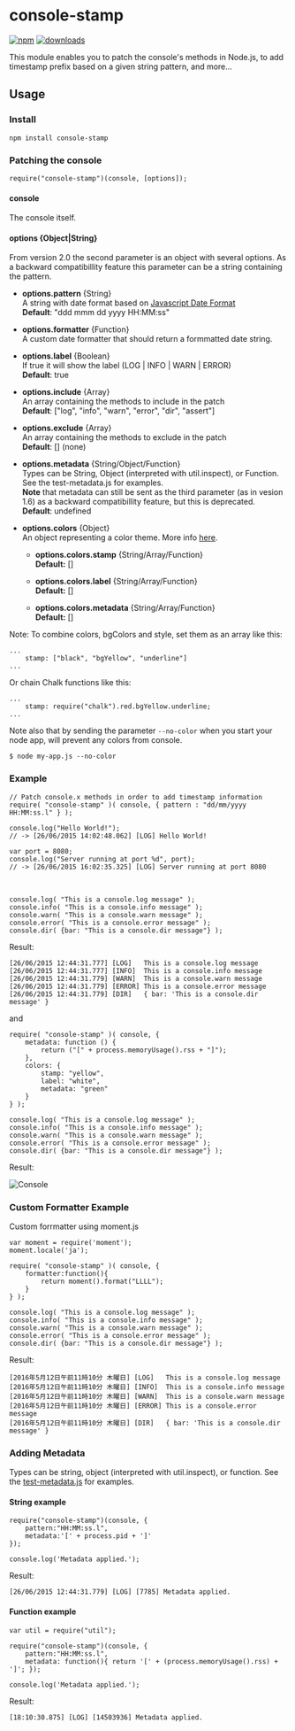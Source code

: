 # console-stamp

[![npm][npm-image]][npm-url]
[![downloads][downloads-image]][downloads-url]

[npm-image]: https://img.shields.io/npm/v/console-stamp.svg?style=flat-square
[npm-url]: https://npmjs.org/package/console-stamp
[downloads-image]: https://img.shields.io/npm/dm/console-stamp.svg?style=flat-square
[downloads-url]: https://npmjs.org/package/console-stamp

This module enables you to patch the console's methods in Node.js, to add timestamp prefix based on a given string pattern, and more...

## Usage ##

### Install

	npm install console-stamp

### Patching the console

	require("console-stamp")(console, [options]);

#### console
The console itself.

#### options {Object|String}

From version 2.0 the second parameter is an object with several options. As a backward compatibillity feature this parameter can be a string containing the pattern. 

* **options.pattern** {String}<br>A string with date format based on [Javascript Date Format](http://blog.stevenlevithan.com/archives/date-time-format)<br>**Default**: "ddd mmm dd yyyy HH:MM:ss"

* **options.formatter** {Function}<br>A custom date formatter that should return a formmatted date string. 

* **options.label** {Boolean}<br>If true it will show the label (LOG | INFO | WARN | ERROR)<br>**Default**: true

* **options.include** {Array}<br>An array containing the methods to include in the patch<br>**Default**: ["log", "info", "warn", "error", "dir", "assert"]

* **options.exclude** {Array}<br>An array containing the methods to exclude in the patch<br>**Default**: [] \(none)

* **options.metadata** {String/Object/Function}<br>Types can be String, Object (interpreted with util.inspect), or Function. See the test-metadata.js for examples.<br>**Note** that metadata can still be sent as the third parameter (as in vesion 1.6) as a backward compatibillity feature, but this is deprecated. <br>**Default**: undefined
 
* **options.colors** {Object}<br>An object representing a color theme. More info [here](https://www.npmjs.com/package/chalk).

    * **options.colors.stamp** {String/Array<String>/Function} <br>**Default:** []

    * **options.colors.label** {String/Array<String>/Function} <br>**Default:** []

    * **options.colors.metadata** {String/Array<String>/Function} <br>**Default:** []

Note: To combine colors, bgColors and style, set them as an array like this:

	...
		stamp: ["black", "bgYellow", "underline"]
	... 
	

Or chain Chalk functions like this:

	...
		stamp: require("chalk").red.bgYellow.underline;
	... 
	

Note also that by sending the parameter `--no-color` when you start your node app, will prevent any colors from console.

	$ node my-app.js --no-color

### Example

	// Patch console.x methods in order to add timestamp information
	require( "console-stamp" )( console, { pattern : "dd/mm/yyyy HH:MM:ss.l" } );

	console.log("Hello World!");
	// -> [26/06/2015 14:02:48.062] [LOG] Hello World!

	var port = 8080;
	console.log("Server running at port %d", port);
	// -> [26/06/2015 16:02:35.325] [LOG] Server running at port 8080

&nbsp;

	console.log( "This is a console.log message" );
    console.info( "This is a console.info message" );
    console.warn( "This is a console.warn message" );
    console.error( "This is a console.error message" );
    console.dir( {bar: "This is a console.dir message"} );

Result:

    [26/06/2015 12:44:31.777] [LOG]   This is a console.log message
	[26/06/2015 12:44:31.777] [INFO]  This is a console.info message
	[26/06/2015 12:44:31.779] [WARN]  This is a console.warn message
	[26/06/2015 12:44:31.779] [ERROR] This is a console.error message
	[26/06/2015 12:44:31.779] [DIR]   { bar: 'This is a console.dir message' }

and

	require( "console-stamp" )( console, {
    	metadata: function () {
        	return ("[" + process.memoryUsage().rss + "]");
    	},
    	colors: {
        	stamp: "yellow",
        	label: "white",
        	metadata: "green"
    	}
	} );
	
	console.log( "This is a console.log message" );
    console.info( "This is a console.info message" );
    console.warn( "This is a console.warn message" );
    console.error( "This is a console.error message" );
    console.dir( {bar: "This is a console.dir message"} );
	
Result:

![Console](gfx/console.png)

### Custom Formatter Example

Custom forrmatter using moment.js

    var moment = require('moment');
    moment.locale('ja');
    
    require( "console-stamp" )( console, {
        formatter:function(){
            return moment().format("LLLL");
        }
    } );
	
	console.log( "This is a console.log message" );
    console.info( "This is a console.info message" );
    console.warn( "This is a console.warn message" );
    console.error( "This is a console.error message" );
    console.dir( {bar: "This is a console.dir message"} );
	
Result:

    [2016年5月12日午前11時10分 木曜日] [LOG]   This is a console.log message
    [2016年5月12日午前11時10分 木曜日] [INFO]  This is a console.info message
    [2016年5月12日午前11時10分 木曜日] [WARN]  This is a console.warn message
    [2016年5月12日午前11時10分 木曜日] [ERROR] This is a console.error message
    [2016年5月12日午前11時10分 木曜日] [DIR]   { bar: 'This is a console.dir message' }

### Adding Metadata ###

Types can be string, object (interpreted with util.inspect), or function. 
See the [test-metadata.js](https://github.com/starak/node-console-stamp/blob/master/test-metadata.js) for examples.

#### String example

    require("console-stamp")(console, {
        pattern:"HH:MM:ss.l", 
        metadata:'[' + process.pid + ']'
    });

    console.log('Metadata applied.');

Result:

    [26/06/2015 12:44:31.779] [LOG] [7785] Metadata applied.

#### Function example

    var util = require("util");

    require("console-stamp")(console, {
        pattern:"HH:MM:ss.l", 
        metadata: function(){ return '[' + (process.memoryUsage().rss) + ']'; });

    console.log('Metadata applied.');

Result:

    [18:10:30.875] [LOG] [14503936] Metadata applied.
